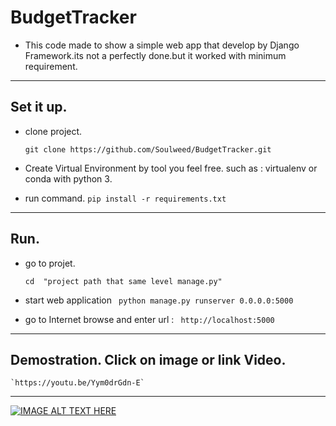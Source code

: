 # BudgetTracker

- This code made to show a simple web app that develop by Django Framework.its not a perfectly done.but it worked with minimum requirement.
---
## Set it up.
- clone project.
    ``` 
    git clone https://github.com/Soulweed/BudgetTracker.git
    ```

- Create Virtual Environment by tool you feel free. 
such as : virtualenv or conda with python 3.


- run command.
  `pip install -r requirements.txt`

---
## Run.
- go to projet.
  
    `cd  "project path that same level manage.py"`
- start web application
    ` python manage.py runserver 0.0.0.0:5000`
- go to Internet browse and enter url :
    ` http://localhost:5000`

---
## Demostration. Click on image or link Video.

    `https://youtu.be/Yym0drGdn-E`
---

[![IMAGE ALT TEXT HERE](https://upload.wikimedia.org/wikipedia/commons/e/ec/Logo_oficial_de_YouTube.jpg)](https://www.youtube.com/watch?v=Yym0drGdn-E&feature=youtu.be)
